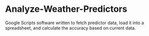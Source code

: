 # Analyze-Weather-Predictors
Google Scripts software written to fetch predictor data, load it into a spreadsheet, and calculate the accuracy based on current data.
